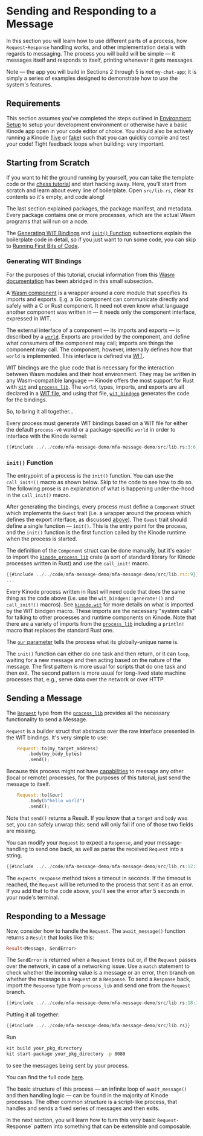 # Sending and Responding to a Message

In this section you will learn how to use different parts of a process, how `Request`-`Response` handling works, and other implementation details with regards to messaging.
The process you will build will be simple — it messages itself and responds to itself, printing whenever it gets messages.

Note — the app you will build in Sections 2 through 5 is *not* `my-chat-app`; it is simply a series of examples designed to demonstrate how to use the system's features.

## Requirements

This section assumes you've completed the steps outlined in [Environment Setup](./chapter_1.md) to setup your development environment or otherwise have a basic Kinode app open in your code editor of choice.
You should also be actively running a Kinode ([live](../getting_started/login.md) or [fake](./chapter_1.md#booting-a-fake-kinode-node)) such that you can quickly compile and test your code!
Tight feedback loops when building: very important.

## Starting from Scratch

If you want to hit the ground running by yourself, you can take the template code or the [chess tutorial](../chess_app/chess_engine.md) and start hacking away.
Here, you'll start from scratch and learn about every line of boilerplate.
Open `src/lib.rs`, clear its contents so it's empty, and code along!

The last section explained packages, the package manifest, and metadata.
Every package contains one or more processes, which are the actual Wasm programs that will run on a node.

The [Generating WIT Bindings](#generating-wit-bindings) and [`init()` Function](#init-function) subsections explain the boilerplate code in detail, so if you just want to run some code, you can skip to [Running First Bits of Code](#running-first-bits-of-code).

### Generating WIT Bindings

For the purposes of this tutorial, crucial information from this [Wasm documentation](https://component-model.bytecodealliance.org/design/why-component-model.html) has been abridged in this small subsection.

A [Wasm component](https://component-model.bytecodealliance.org/design/components.html) is a wrapper around a core module that specifies its imports and exports.
E.g. a Go component can communicate directly and safely with a C or Rust component.
It need not even know what language another component was written in — it needs only the component interface, expressed in WIT.

The external interface of a component — its imports and exports — is described by a [`world`](https://component-model.bytecodealliance.org/design/wit.html#worlds).
Exports are provided by the component, and define what consumers of the component may call; imports are things the component may call.
The component, however, internally defines how that `world` is implemented.
This interface is defined via [WIT](https://component-model.bytecodealliance.org/design/wit.html).

WIT bindings are the glue code that is necessary for the interaction between Wasm modules and their host environment.
They may be written in any Wasm-compatible language — Kinode offers the most support for Rust with [`kit`](../kit/kit-dev-toolkit.md) and [`process_lib`](../process_stdlib/overview.md).
The `world`, types, imports, and exports are all declared in a [WIT file](https://github.com/kinode-dao/kinode-wit/blob/v0.8/kinode.wit), and using that file, [`wit_bindgen`](https://github.com/bytecodealliance/wit-bindgen) generates the code for the bindings.

So, to bring it all together...

Every process must generate WIT bindings based on a WIT file for either the default `process-v0` world or a package-specific `world` in order to interface with the Kinode kernel:

```rust
{{#include ../../code/mfa-message-demo/mfa-message-demo/src/lib.rs:3:6}}
```

### `init()` Function

The entrypoint of a process is the `init()` function.
You can use the `call_init!()` macro as shown below.
Skip to the code to see how to do so.
The following prose is an explanation of what is happening under-the-hood in the `call_init()` macro.

After generating the bindings, every process must define a `Component` struct which implements the `Guest` trait (i.e. a wrapper around the process which defines the export interface, as discussed [above](#generating-wit-bindings)).
The `Guest` trait should define a single function — `init()`.
This is the entry point for the process, and the `init()` function is the first function called by the Kinode runtime when the process is started.

The definition of the `Component` struct can be done manually, but it's easier to import the [`kinode_process_lib`](../process_stdlib/overview.md) crate (a sort of standard library for Kinode processes written in Rust) and use the `call_init!` macro.

```rust
{{#include ../../code/mfa-message-demo/mfa-message-demo/src/lib.rs::9}}
...
```

Every Kinode process written in Rust will need code that does the same thing as the code above (i.e. use the `wit_bindgen::generate!()` and `call_init!()` macros).
See [`kinode.wit`](../apis/kinode_wit.md) for more details on what is imported by the WIT bindgen macro.
These imports are the necessary "system calls" for talking to other processes and runtime components on Kinode.
Note that there are a variety of imports from the [`process_lib`](../process_stdlib/overview.md) including a `println!` macro that replaces the standard Rust one.

The [`our` parameter](https://docs.rs/kinode_process_lib/latest/kinode_process_lib/kinode/process/standard/struct.Address.html) tells the process what its globally-unique name is.

The `init()` function can either do one task and then return, or it can `loop`, waiting for a new message and then acting based on the nature of the message.
The first pattern is more usual for scripts that do one task and then exit.
The second pattern is more usual for long-lived state machine processes that, e.g., serve data over the network or over HTTP.

## Sending a Message

The [`Request`](https://docs.rs/kinode_process_lib/latest/kinode_process_lib/struct.Request.html) type from the [`process_lib`](../process_stdlib/overview.md) provides all the necessary functionality to send a Message.

`Request` is a builder struct that abstracts over the raw interface presented in the WIT bindings.
It's very simple to use:
```rust
    Request::to(my_target_address)
        .body(my_body_bytes)
        .send();
```

Because this process might not have [capabilities](../system/process/capabilities.md) to message any other (local or remote) processes, for the purposes of this tutorial, just send the message to itself.

```rust
    Request::to(&our)
        .body(b"hello world")
        .send();
```

Note that `send()` returns a Result.
If you know that a `target` and `body` was set, you can safely unwrap this: send will only fail if one of those two fields are missing.

You can modify your `Request` to expect a `Response`, and your message-handling to send one back, as well as parse the received `Request` into a string.

```rust
{{#include ../../code/mfa-message-demo/mfa-message-demo/src/lib.rs:12:16}}
```

The `expects_response` method takes a timeout in seconds.
If the timeout is reached, the `Request` will be returned to the process that sent it as an error.
If you add that to the code above, you'll see the error after 5 seconds in your node's terminal.

## Responding to a Message

Now, consider how to handle the `Request`.
The `await_message()` function returns a `Result` that looks like this:
```rust
Result<Message, SendError>
```

The `SendError` is returned when a `Request` times out or, if the `Request` passes over the network, in case of a networking issue.
Use a `match` statement to check whether the incoming value is a message or an error, then branch on whether the message is a `Request` or a `Response`.
To send a `Response` back, import the `Response` type from `process_lib` and send one from the `Request` branch.

```rust
{{#include ../../code/mfa-message-demo/mfa-message-demo/src/lib.rs:18:34}}
```

Putting it all together:

```rust
{{#include ../../code/mfa-message-demo/mfa-message-demo/src/lib.rs}}
```

Run
```bash
kit build your_pkg_directory
kit start-package your_pkg_directory -p 8080
```
to see the messages being sent by your process.

You can find the full code [here](https://github.com/kinode-dao/kinode-book/tree/main/code/mfa-message-demo).

The basic structure of this process — an infinite loop of `await_message()` and then handling logic — can be found in the majority of Kinode processes.
The other common structure is a script-like process, that handles and sends a fixed series of messages and then exits.

In the next section, you will learn how to turn this very basic `Request-`Response` pattern into something that can be extensible and composable.
